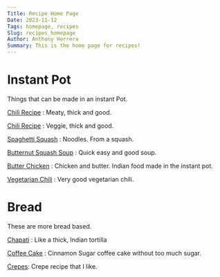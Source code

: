```yaml
---
Title: Recipe Home Page
Date: 2023-11-12
Tags: homepage, recipes
Slug: recipes_homepage
Author: Anthony Herrera
Summary: This is the home page for recipes!
---
```


# Instant Pot

Things that can be made in an instant Pot.

[Chili Recipe]({filename}../posts/recipes/20231112_chili_recipe.md) : Meaty, thick and good.

[Chili Recipe]({filename}../posts/recipes/20231112_chili_recipe.md) : Veggie, thick and good.

[Spaghetti Squash]({filename}../posts/recipes/20231113_spaghetti_squash.md) : Noodles. From a squash.

[Butternut Squash Soup]({filename}../posts/recipes/20231203_butternut_squash_soup.md) : Quick easy and good soup.

[Butter Chicken]({filename}../posts/recipes/20231216_butter_chicken.md) : Chicken and butter. Indian food made in the
instant pot.

[Vegetarian Chili]({filename}../posts/recipes/20231216_vegetarian_chili.md) : Very good vegetarian chili.


# Bread

These are more bread based.

[Chapati]({filename}../posts/recipes/20231113_chapati.md) : Like a thick, Indian tortilla

[Coffee Cake]({filename}../posts/recipes/20231119_coffe_cake.md) : Cinnamon Sugar coffee cake without too much sugar.

[Crepes]({filename}../posts/recipes/20231219_crepes.md): Crepe recipe that I like.
